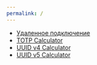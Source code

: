 ```yaml
---
permalink: /
---
```

* [Удаленное подключение][vpn]
* [TOTP Calculator][totp]
* [UUID v4 Calculator][uuidv4]
* [UUID v5 Calculator][uuidv5]

[vpn]: vpn "Инструкция по подключению к удаленному рабочему столу"
[totp]: /TOTP.html "Генератор кодов"
[uuidv4]: /UUIDv4.html "Генератор случайных GUID"
[uuidv5]: /UUIDv5.html "Генератор GUID по хэшу строки"
